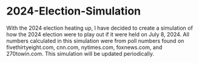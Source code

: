 # 2024-Election-Simulation
With the 2024 election heating up, I have decided to create a simulation of how the 2024 election were to play out if it were held on July 8, 2024. All numbers calculated in this simulation were from poll numbers found on fivethirtyeight.com, cnn.com, nytimes.com, foxnews.com, and 270towin.com. This simulation will be updated periodically.
